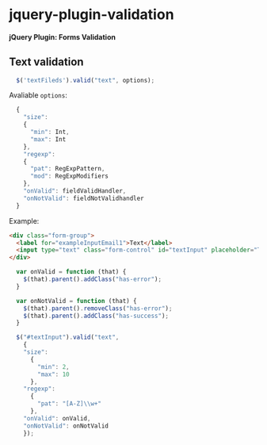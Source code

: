 # jquery-plugin-validation

#### jQuery Plugin: Forms Validation

## Text validation

```js
  $('textFileds').valid("text", options);
```

Avaliable `options`:

```js
  {
    "size":
    {
      "min": Int,
      "max": Int
    },
    "regexp":
    {
      "pat": RegExpPattern,
      "mod": RegExpModifiers
    },
    "onValid": fieldValidHandler,
    "onNotValid": fieldNotValidhandler
  }
```

Example:

```html
<div class="form-group">
  <label for="exampleInputEmail1">Text</label>
  <input type="text" class="form-control" id="textInput" placeholder="Text">
</div>
```

```js
  var onValid = function (that) {
    $(that).parent().addClass("has-error");
  }

  var onNotValid = function (that) {
    $(that).parent().removeClass("has-error");
    $(that).parent().addClass("has-success");
  }

  $("#textInput").valid("text", 
    { 
    "size": 
      { 
        "min": 2, 
        "max": 10 
      }, 
    "regexp": 
      {
        "pat": "[A-Z]\\w+"
      },
    "onValid": onValid,
    "onNotValid": onNotValid 
    });
```

